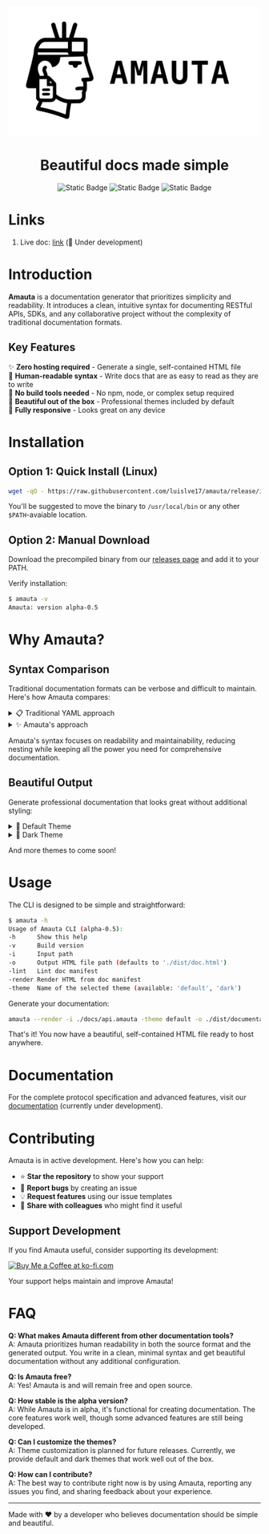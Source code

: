 <div align="center">
  
![logo](https://github.com/luislve17/amauta/raw/refs/heads/main/assets/amauta-banner.svg)

<h1>
  Beautiful docs made simple
</h1>

![Static Badge](https://img.shields.io/badge/version-alpha--0.5-2b7573)
![Static Badge](https://img.shields.io/badge/engine-go-00ADD8?logo=go)
![Static Badge](https://img.shields.io/badge/ui-html-F06529?logo=html5)

</div>

# Links

1. Live doc: [link](https://luislve17.github.io/amauta/doc) (🚧 Under development)

# Introduction

**Amauta** is a documentation generator that prioritizes simplicity and readability. It introduces a clean, intuitive syntax for documenting RESTful APIs, SDKs, and any collaborative project without the complexity of traditional documentation formats.

## Key Features

✨ **Zero hosting required** - Generate a single, self-contained HTML file  
📝 **Human-readable syntax** - Write docs that are as easy to read as they are to write  
🚀 **No build tools needed** - No npm, node, or complex setup required  
🎨 **Beautiful out of the box** - Professional themes included by default  
📱 **Fully responsive** - Looks great on any device  

# Installation

## Option 1: Quick Install (Linux)

```bash
wget -qO - https://raw.githubusercontent.com/luislve17/amauta/release/install.sh | bash
```

You'll be suggested to move the binary to `/usr/local/bin` or any other `$PATH`-avaiable location.

## Option 2: Manual Download

Download the precompiled binary from our [releases page](https://github.com/luislve17/amauta/releases) and add it to your PATH.

Verify installation:
```zsh
$ amauta -v
Amauta: version alpha-0.5
```

# Why Amauta?

## Syntax Comparison

Traditional documentation formats can be verbose and difficult to maintain. Here's how Amauta compares:

<details>
  <summary>📋 Traditional YAML approach</summary>

  ```yaml
openapi: 3.1.0
info:
  title: Users API
  version: 1.0.0
  description: Endpoints related to user operations
tags:
  - name: api
    description: public, internal

paths:
  /v1/users:
    post:
      summary: Create a new user
      tags: [api]
      requestBody:
        required: true
        content:
          application/json:
            schema:
              type: object
              properties:
                profile:
                  $ref: '#/components/schemas/UserProfile'
                metadata:
                  type: object
                  description: Tracking info
                  properties:
                    source:
                      type: string
                      description: Origin of signup
                    labels:
                      type: array
                      items:
                        type: string
                      description: Internal labels
                    status:
                      type: string
                      nullable: true
                      enum: [active, inactive, archived]
                      deprecated: true
                      description: User status
              required: [profile]
            example:
              profile:
                name: Jane Doe
                email: jane@example.com
                gender: female
              metadata:
                source: newsletter
                tags: [beta, test]
      parameters:
        - name: Authorization
          in: header
          required: true
          schema:
            type: string
          description: Bearer token. This is only the field's description
      responses:
        '200':
          description: OK

components:
  schemas:
    UserProfile:
      type: object
      properties:
        name:
          type: string
          description: User's name
        email:
          type: string
          description: User's email
        timezone:
          type: string
          format: datetime
          description: User's timezone
  ```
  
</details>

<details>
  <summary>✨ Amauta's approach</summary>

  ```
[[Users@api#public,internal]]
group: api
summary: Endpoints related to user operations

[request@POST:/v1/users]
summary: Create a new user  
contentType: application/json  

header@object: Authentication and request headers
header.Authorization@str#internal: Bearer token

body@object: Request payload
body.profile@user_profile: Main user information
body.metadata@object: Tracking info
body.metadata.source?str#internal: Origin of signup
body.metadata.labels?str[]#internal: Internal labels  
body.metadata.status@enum[active,inactive,archived]|null#deprecated: User status

example: <ref@example:create_user>

[ref@schema:user_profile]
name@str: User's name  
email@str: User's email  
timezone@custom:datetime: User's timezone

[ref@example:create_user]
profile.name: Jane Doe  
profile.email: jane@example.com  
profile.gender: female  
metadata.source: newsletter  
metadata.tags: [beta, test]
  ```
</details>

Amauta's syntax focuses on readability and maintainability, reducing nesting while keeping all the power you need for comprehensive documentation.

## Beautiful Output

Generate professional documentation that looks great without additional styling:

<details>
<summary>🎨 Default Theme</summary>
  
`amauta --render -i ./dist/manifest.amauta -theme default`

<img width="1689" height="1068" alt="Default theme desktop view" src="https://github.com/user-attachments/assets/af95e9a0-2615-409c-a7f3-bd3ec3217929" />
<img width="649" height="1043" alt="Default theme mobile view" src="https://github.com/user-attachments/assets/49e6bbbb-9152-4c54-b751-9e96f8189051" />

</details>

<details>
<summary>🌙 Dark Theme</summary>

`amauta --render -i ./dist/manifest.amauta -theme dark`

<img width="1689" height="1068" alt="Dark theme desktop view" src="https://github.com/user-attachments/assets/d842c3cb-1844-4e02-a98e-3eb0e296c5b2" />
<img width="649" height="1043" alt="Dark theme mobile view" src="https://github.com/user-attachments/assets/f55fddb9-a675-45e1-9bed-9a8a7671f95e" />
  
</details>

And more themes to come soon!

# Usage

The CLI is designed to be simple and straightforward:

```bash
$ amauta -h
Usage of Amauta CLI (alpha-0.5):
-h      Show this help
-v      Build version
-i      Input path
-o      Output HTML file path (defaults to './dist/doc.html')
-lint   Lint doc manifest
-render Render HTML from doc manifest
-theme  Name of the selected theme (available: 'default', 'dark')
```

Generate your documentation:
```bash
amauta --render -i ./docs/api.amauta -theme default -o ./dist/documentation.html
```

That's it! You now have a beautiful, self-contained HTML file ready to host anywhere.

# Documentation

For the complete protocol specification and advanced features, visit our [documentation](https://luislve17.github.io/amauta/doc) (currently under development).

# Contributing

Amauta is in active development. Here's how you can help:

- ⭐ **Star the repository** to show your support
- 🐛 **Report bugs** by creating an issue
- 💡 **Request features** using our issue templates  
- 📢 **Share with colleagues** who might find it useful

## Support Development

If you find Amauta useful, consider supporting its development:

<a href='https://ko-fi.com/Q5Q0P976H' target='_blank'><img height='36' style='border:0px;height:36px;' src='https://storage.ko-fi.com/cdn/kofi6.png?v=6' border='0' alt='Buy Me a Coffee at ko-fi.com' /></a>

Your support helps maintain and improve Amauta!

# FAQ

**Q: What makes Amauta different from other documentation tools?**  
A: Amauta prioritizes human readability in both the source format and the generated output. You write in a clean, minimal syntax and get beautiful documentation without any additional configuration.

**Q: Is Amauta free?**  
A: Yes! Amauta is and will remain free and open source.

**Q: How stable is the alpha version?**  
A: While Amauta is in alpha, it's functional for creating documentation. The core features work well, though some advanced features are still being developed.

**Q: Can I customize the themes?**  
A: Theme customization is planned for future releases. Currently, we provide default and dark themes that work well out of the box.

**Q: How can I contribute?**  
A: The best way to contribute right now is by using Amauta, reporting any issues you find, and sharing feedback about your experience.

---

Made with ❤️ by a developer who believes documentation should be simple and beautiful.
